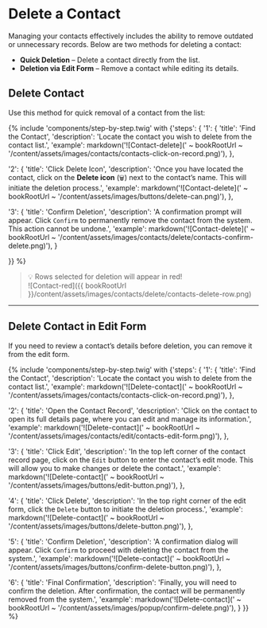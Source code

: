 # Delete a Contact

Managing your contacts effectively includes the ability to remove outdated or unnecessary records. Below are two methods for deleting a contact:

- **Quick Deletion** – Delete a contact directly from the list.
- **Deletion via Edit Form** – Remove a contact while editing its details.

## Delete Contact

Use this method for quick removal of a contact from the list:

{% include 'components/step-by-step.twig' with {'steps': {
  '1': {
    'title': 'Find the Contact',
    'description': 'Locate the contact you wish to delete from the contact list.',
    'example': markdown('![Contact-delete](' ~ bookRootUrl ~ '/content/assets/images/contacts/contacts-click-on-record.png)'),
  },

  '2': {
    'title': 'Click Delete Icon',
    'description': 'Once you have located the contact, click on the **Delete icon** (`🗑️`) next to the contact’s name. This will initiate the deletion process.',
    'example': markdown('![Contact-delete](' ~ bookRootUrl ~ '/content/assets/images/buttons/delete-can.png)'),
  },

  '3': {
    'title': 'Confirm Deletion',
    'description': 'A confirmation prompt will appear. Click `Confirm` to permanently remove the contact from the system. This action cannot be undone.',
    'example': markdown('![Contact-delete](' ~ bookRootUrl ~ '/content/assets/images/contacts/delete/contacts-confirm-delete.png)'),
  }

}} %}

> 💡 Rows selected for deletion will appear in red!  
> ![Contact-red]({{ bookRootUrl }}/content/assets/images/contacts/delete/contacts-delete-row.png)

---

## Delete Contact in Edit Form

If you need to review a contact’s details before deletion, you can remove it from the edit form.

{% include 'components/step-by-step.twig' with {'steps': {
  '1': {
    'title': 'Find the Contact',
    'description': 'Locate the contact you wish to delete from the contact list.',
    'example': markdown('![Delete-contact](' ~ bookRootUrl ~ '/content/assets/images/contacts/contacts-click-on-record.png)'),
  },

  '2': {
    'title': 'Open the Contact Record',
    'description': 'Click on the contact to open its full details page, where you can edit and manage its information.',
    'example': markdown('![Delete-contact](' ~ bookRootUrl ~ '/content/assets/images/contacts/edit/contacts-edit-form.png)'),
  },

  '3': {
    'title': 'Click Edit',
    'description': 'In the top left corner of the contact record page, click on the `Edit` button to enter the contact’s edit mode. This will allow you to make changes or delete the contact.',
    'example': markdown('![Delete-contact](' ~ bookRootUrl ~ '/content/assets/images/buttons/edit-button.png)'),
  },

  '4': {
    'title': 'Click Delete',
    'description': 'In the top right corner of the edit form, click the `Delete` button to initiate the deletion process.',
    'example': markdown('![Delete-contact](' ~ bookRootUrl ~ '/content/assets/images/buttons/delete-button.png)'),
  },

  '5': {
    'title': 'Confirm Deletion',
    'description': 'A confirmation dialog will appear. Click `Confirm` to proceed with deleting the contact from the system.',
    'example': markdown('![Delete-contact](' ~ bookRootUrl ~ '/content/assets/images/buttons/confirm-delete-button.png)'),
  },

  '6': {
    'title': 'Final Confirmation',
    'description': 'Finally, you will need to confirm the deletion. After confirmation, the contact will be permanently removed from the system.',
    'example': markdown('![Delete-contact](' ~ bookRootUrl ~ '/content/assets/images/popup/confirm-delete.png)'),
  }
}} %}
